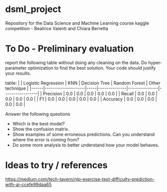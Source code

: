 # dsml_project
Repository for the Data Science and Machine Learning course kaggle competition - Beatrice Vaienti and Chiara Berretta

# To Do - Preliminary evaluation
report the following table without doing any cleaning on the data. Do hyper-parameter optimization to find the best solution. Your code should justify your results.

table:
|      | Logistic Regression | KNN | Decision Tree | Random Forest | Other technique |
|------|--------------------|-----|--------------|---------------|-----------------|
| Precision | 0.0 | 0.0 | 0.0 | 0.0 | 0.0 |
| Recall | 0.0 | 0.0 | 0.0 | 0.0 | 0.0 |
| F1 | 0.0 | 0.0 | 0.0 | 0.0 | 0.0 |
| Accuracy | 0.0 | 0.0 | 0.0 | 0.0 | 0.0 |

Answer the following questions
- Which is the best model?
- Show the confusion matrix.
- Show examples of some erroneous predictions. Can you understand where the error is coming from?
- Do some more analysis to better understand how your model behaves.

# Ideas to try / references
https://medium.com/tech-tavern/nlp-exercise-text-difficulty-prediction-with-ai-ccefe99daa65


